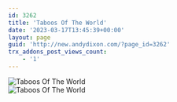 ```yaml
---
id: 3262
title: 'Taboos Of The World'
date: '2023-03-17T13:45:39+00:00'
layout: page
guid: 'http://new.andydixon.com/?page_id=3262'
trx_addons_post_views_count:
    - '1'
---
```


![Taboos Of The World](https://i0.wp.com/assets.g8x2.ldn.idrivee2-23.com/posters/Taboos%20Of%20The%20World%2001.jpg?w=1200&ssl=1 "Taboos Of The World")  
![Taboos Of The World](https://i0.wp.com/assets.g8x2.ldn.idrivee2-23.com/posters/Taboos%20Of%20The%20World%2002.jpg?w=1200&ssl=1 "Taboos Of The World")